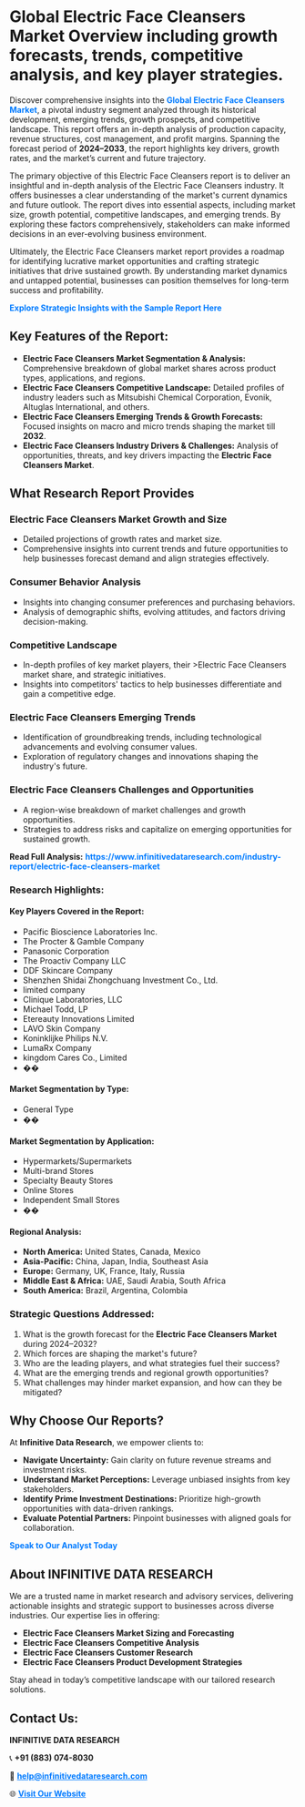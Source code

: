 <h1>Global Electric Face Cleansers Market Overview including growth forecasts, trends, competitive analysis, and key player strategies.</h1>
<p>
Discover comprehensive insights into the 
<a href="https://www.infinitivedataresearch.com/industry-report/electric-face-cleansers-market" rel="dofollow" style="color: #007BFF; text-decoration: none;"><strong>Global Electric Face Cleansers Market</strong></a>, a pivotal industry segment analyzed through its historical development, emerging trends, growth prospects, and competitive landscape. This report offers an in-depth analysis of production capacity, revenue structures, cost management, and profit margins. Spanning the forecast period of <strong>2024–2033</strong>, the report highlights key drivers, growth rates, and the market’s current and future trajectory.
</p>
<p>
The primary objective of this Electric Face Cleansers report is to deliver an insightful and in-depth analysis of the Electric Face Cleansers industry. It offers businesses a clear understanding of the market's current dynamics and future outlook. The report dives into essential aspects, including market size, growth potential, competitive landscapes, and emerging trends. By exploring these factors comprehensively, stakeholders can make informed decisions in an ever-evolving business environment.
</p>
<p>
Ultimately, the Electric Face Cleansers market report provides a roadmap for identifying lucrative market opportunities and crafting strategic initiatives that drive sustained growth. By understanding market dynamics and untapped potential, businesses can position themselves for long-term success and profitability.
</p>
<p>
<a href="https://www.infinitivedataresearch.com/request-sample/reportId=108901" style="color: #007BFF; text-decoration: none;"><strong>Explore Strategic Insights with the Sample Report Here</strong></a>
</p>

<h2>Key Features of the Report:</h2>
<ul>
<li><strong>Electric Face Cleansers Market Segmentation & Analysis:</strong> Comprehensive breakdown of global market shares across product types, applications, and regions.</li>
<li><strong>Electric Face Cleansers Competitive Landscape:</strong> Detailed profiles of industry leaders such as Mitsubishi Chemical Corporation, Evonik, Altuglas International, and others.</li>
<li><strong>Electric Face Cleansers Emerging Trends & Growth Forecasts:</strong> Focused insights on macro and micro trends shaping the market till <strong>2032</strong>.</li>
<li><strong>Electric Face Cleansers Industry Drivers & Challenges:</strong> Analysis of opportunities, threats, and key drivers impacting the <strong>Electric Face Cleansers Market</strong>.</li>
</ul>

<h2>What Research Report Provides</h2>
<h3>Electric Face Cleansers Market Growth and Size</h3>
<ul>
<li>Detailed projections of growth rates and market size.</li>
<li>Comprehensive insights into current trends and future opportunities to help businesses forecast demand and align strategies effectively.</li>
</ul>

<h3>Consumer Behavior Analysis</h3>
<ul>
<li>Insights into changing consumer preferences and purchasing behaviors.</li>
<li>Analysis of demographic shifts, evolving attitudes, and factors driving decision-making.</li>
</ul>

<h3>Competitive Landscape</h3>
<ul>
<li>In-depth profiles of key market players, their >Electric Face Cleansers market share, and strategic initiatives.</li>
<li>Insights into competitors' tactics to help businesses differentiate and gain a competitive edge.</li>
</ul>

<h3>Electric Face Cleansers Emerging Trends</h3>
<ul>
<li>Identification of groundbreaking trends, including technological advancements and evolving consumer values.</li>
<li>Exploration of regulatory changes and innovations shaping the industry's future.</li>
</ul>

<h3>Electric Face Cleansers Challenges and Opportunities</h3>
<ul>
<li>A region-wise breakdown of market challenges and growth opportunities.</li>
<li>Strategies to address risks and capitalize on emerging opportunities for sustained growth.</li>
</ul>
<p><strong>Read Full Analysis:</strong> <a href="https://www.infinitivedataresearch.com/industry-report/electric-face-cleansers-market" rel="dofollow" style="color: #007BFF; text-decoration: none;"><strong>https://www.infinitivedataresearch.com/industry-report/electric-face-cleansers-market</strong></a></p>
<h3>Research Highlights:</h3>
<h4>Key Players Covered in the Report:</h4>
<ul><li>Pacific Bioscience Laboratories Inc.</li><li>The Procter &amp; Gamble Company</li><li>Panasonic Corporation</li><li>The Proactiv Company LLC</li><li>DDF Skincare Company</li><li>Shenzhen Shidai Zhongchuang Investment Co., Ltd.</li><li>limited company</li><li>Clinique Laboratories, LLC</li><li>Michael Todd, LP</li><li>Etereauty Innovations Limited</li><li>LAVO Skin Company</li><li>Koninklijke Philips N.V.</li><li>LumaRx Company</li><li>kingdom Cares Co., Limited</li><li>��</li></ul>
<h4>Market Segmentation by Type:</h4>
<ul><li>General Type</li><li>��</li></ul>
<h4>Market Segmentation by Application:</h4>
<ul><li>Hypermarkets/Supermarkets</li><li>Multi-brand Stores</li><li>Specialty Beauty Stores</li><li>Online Stores</li><li>Independent Small Stores</li><li>��</li></ul>

<h4>Regional Analysis:</h4>
<ul>
<li><strong>North America:</strong> United States, Canada, Mexico</li>
<li><strong>Asia-Pacific:</strong> China, Japan, India, Southeast Asia</li>
<li><strong>Europe:</strong> Germany, UK, France, Italy, Russia</li>
<li><strong>Middle East & Africa:</strong> UAE, Saudi Arabia, South Africa</li>
<li><strong>South America:</strong> Brazil, Argentina, Colombia</li>
</ul>

<h3>Strategic Questions Addressed:</h3>
<ol>
<li>What is the growth forecast for the <strong>Electric Face Cleansers Market</strong> during 2024–2032?</li>
<li>Which forces are shaping the market's future?</li>
<li>Who are the leading players, and what strategies fuel their success?</li>
<li>What are the emerging trends and regional growth opportunities?</li>
<li>What challenges may hinder market expansion, and how can they be mitigated?</li>
</ol>

<h2>Why Choose Our Reports?</h2>
<p>At <strong>Infinitive Data Research</strong>, we empower clients to:</p>
<ul>
<li><strong>Navigate Uncertainty:</strong> Gain clarity on future revenue streams and investment risks.</li>
<li><strong>Understand Market Perceptions:</strong> Leverage unbiased insights from key stakeholders.</li>
<li><strong>Identify Prime Investment Destinations:</strong> Prioritize high-growth opportunities with data-driven rankings.</li>
<li><strong>Evaluate Potential Partners:</strong> Pinpoint businesses with aligned goals for collaboration.</li>
</ul>
<p><a href="https://www.infinitivedataresearch.com/industry-report/electric-face-cleansers-market" rel="dofollow" style="color: #007BFF; text-decoration: none;"><strong>Speak to Our Analyst Today</strong></a></p>

<h2>About INFINITIVE DATA RESEARCH</h2>
<p>We are a trusted name in market research and advisory services, delivering actionable insights and strategic support to businesses across diverse industries. Our expertise lies in offering:</p>
<ul>
<li><strong>Electric Face Cleansers Market Sizing and Forecasting</strong></li>
<li><strong>Electric Face Cleansers Competitive Analysis</strong></li>
<li><strong>Electric Face Cleansers Customer Research</strong></li>
<li><strong>Electric Face Cleansers Product Development Strategies</strong></li>
</ul>
<p>Stay ahead in today’s competitive landscape with our tailored research solutions.</p>

<h2>Contact Us:</h2>
<p><strong>INFINITIVE DATA RESEARCH</strong></p>
<p>📞 <strong>+91 (883) 074-8030</strong></p>
<p>📧 <strong><a href="mailto:help@infinitivedataresearch.com" style="color: #007BFF;">help@infinitivedataresearch.com</a></strong></p>
<p>🌐 <strong><a href="https://www.infinitivedataresearch.com" rel="dofollow" style="color: #007BFF;">Visit Our Website</a></strong></p>